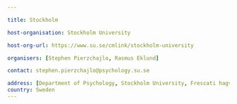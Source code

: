 ```yaml
---

title: Stockholm

host-organisation: Stockholm University 

host-org-url: https://www.su.se/cmlink/stockholm-university 

organisers: [Stephen Pierzchajlo, Rasmus Eklund] 

contact: stephen.pierzchajlo@psychology.su.se

address: [Department of Psychology, Stockholm University, Frescati hagv�g 9A, Room 213, 106 91, Stockholm]
country: Sweden
---
```

